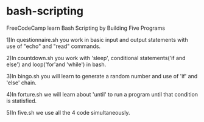 # bash-scripting
FreeCodeCamp learn Bash Scripting by Building Five Programs

1)In questionnaire.sh you work in basic input and output statements with use of "echo" and "read" commands.

2)In countdown.sh you work with 'sleep', conditional statements('if and else') and loop('for'and 'while') in bash.

3)In bingo.sh you will learn to generate a random number and use of 'if' and 'else' chain.

4)In forture.sh we will learn about 'until' to run a program until that condition is statisfied.

5)In five.sh we use all the 4 code simultaneously.
